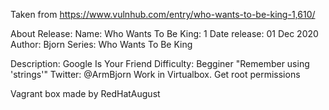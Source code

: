 Taken from https://www.vulnhub.com/entry/who-wants-to-be-king-1,610/ 

About Release:
    Name: Who Wants To Be King: 1
    Date release: 01 Dec 2020
    Author: Bjorn
    Series: Who Wants To Be King

Description:
    Google Is Your Friend
    Difficulty: Begginer
    "Remember using 'strings'"
    Twitter: @ArmBjorn
    Work in Virtualbox.
    Get root permissions

Vagrant box made by RedHatAugust

